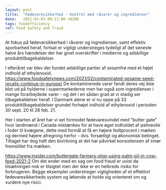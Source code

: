 ```yaml
---
layout: post
title:  "Fødevaresikkerhed - Kontrol med råvarer og ingredienser"
date:   2021-03-03 09:11:00 +0100
tags: foodefficiency
ref: Food Safety and fraud
---
```

At fokus på fødevarsikkerhed i råvarer og ingredienser, samt effektiv sporbarhed heraf, fortsat er vigtigt understreges tydeligt af det seneste halve års hændelser der har givet overskrifter i medierne og adskillige produkttilbagekaldelser. 

I efteråret var blev der fundet adskillige partier af sesamfrø med et højet indhold af ethylenoxid. 
https://www.foodsafetynews.com/2021/02/contaminated-sesame-seed-recalls-continue-in-europe/
De kontaminerede varer fandt deres vej ikke blot ud på hylderne i supermarkederne men har også som ingredienser i mange forarbejdede varer - og det i en sådan grad at vi stadig ser tilbagekaldelser heraf. I Danmark alene er vi nu oppe på 33 produkttilbagekaldelser grundet forhøjet indhold af ethylenoxid i perioden 30 sept. 20 til 28 feb. 21.

Her i starten af året har vi set formodet fødevaresvindel med "butter gate" hvor landmænd i Canada mistænkes for at have øget indholdet af palmeolie i foder til kvægene, dette med formål at få en højere fedtprocent i mæken og dermed højere afregning herfor - dvs. forsætligt og økonomisk betinget. Tiltaget har dog haft den bivirkning at det har påvirket konsistensen af smør fremstillet fra mælken. 

https://www.insider.com/buttergate-farmers-stop-using-palm-oil-in-cow-feed-2021-2
Om det ender med en sag om food fraud er uvist da tilsætningen nok er tilsigtet men der ikke er en helbreds risiko for forbrugeren.
Begge eksempler understreger  vigtigheden af et effektivt fødevaresikkerheds system og løbende at holde sig orienteret om og vurdere nye risici. 
